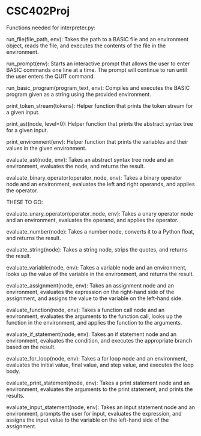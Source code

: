 # CSC402Proj

Functions needed for interpreter.py:

run_file(file_path, env): Takes the path to a BASIC file and an environment object, reads the file, and executes the contents of the file in the environment.

run_prompt(env): Starts an interactive prompt that allows the user to enter BASIC commands one line at a time. The prompt will continue to run until the user enters the QUIT command.

run_basic_program(program_text, env): Compiles and executes the BASIC program given as a string using the provided environment.

print_token_stream(tokens): Helper function that prints the token stream for a given input.

print_ast(node, level=0): Helper function that prints the abstract syntax tree for a given input.

print_environment(env): Helper function that prints the variables and their values in the given environment.

evaluate_ast(node, env): Takes an abstract syntax tree node and an environment, evaluates the node, and returns the result.

evaluate_binary_operator(operator_node, env): Takes a binary operator node and an environment, evaluates the left and right operands, and applies the operator.

THESE TO GO:

evaluate_unary_operator(operator_node, env): Takes a unary operator node and an environment, evaluates the operand, and applies the operator.

evaluate_number(node): Takes a number node, converts it to a Python float, and returns the result.

evaluate_string(node): Takes a string node, strips the quotes, and returns the result.

evaluate_variable(node, env): Takes a variable node and an environment, looks up the value of the variable in the environment, and returns the result.

evaluate_assignment(node, env): Takes an assignment node and an environment, evaluates the expression on the right-hand side of the assignment, and assigns the value to the variable on the left-hand side.

evaluate_function(node, env): Takes a function call node and an environment, evaluates the arguments to the function call, looks up the function in the environment, and applies the function to the arguments.

evaluate_if_statement(node, env): Takes an if statement node and an environment, evaluates the condition, and executes the appropriate branch based on the result.

evaluate_for_loop(node, env): Takes a for loop node and an environment, evaluates the initial value, final value, and step value, and executes the loop body.

evaluate_print_statement(node, env): Takes a print statement node and an environment, evaluates the arguments to the print statement, and prints the results.

evaluate_input_statement(node, env): Takes an input statement node and an environment, prompts the user for input, evaluates the expression, and assigns the input value to the variable on the left-hand side of the assignment.